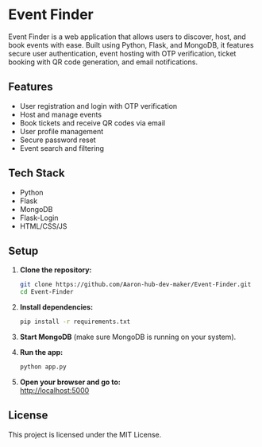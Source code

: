 # Event Finder

Event Finder is a web application that allows users to discover, host, and book events with ease. Built using Python, Flask, and MongoDB, it features secure user authentication, event hosting with OTP verification, ticket booking with QR code generation, and email notifications.

## Features

- User registration and login with OTP verification
- Host and manage events
- Book tickets and receive QR codes via email
- User profile management
- Secure password reset
- Event search and filtering

## Tech Stack

- Python
- Flask
- MongoDB
- Flask-Login
- HTML/CSS/JS

## Setup

1. **Clone the repository:**
   ```sh
   git clone https://github.com/Aaron-hub-dev-maker/Event-Finder.git
   cd Event-Finder
   ```

2. **Install dependencies:**
   ```sh
   pip install -r requirements.txt
   ```

3. **Start MongoDB** (make sure MongoDB is running on your system).

4. **Run the app:**
   ```sh
   python app.py
   ```

5. **Open your browser and go to:**  
   [http://localhost:5000](http://localhost:5000)

## License

This project is licensed under the MIT License. 